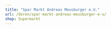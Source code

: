 ```yaml
---
title: "Spar Markt Andreas Meusburger e.U."
url: /doren/spar-markt-andreas-meusburger-e-u/
shop: Supermarkt
---
```


